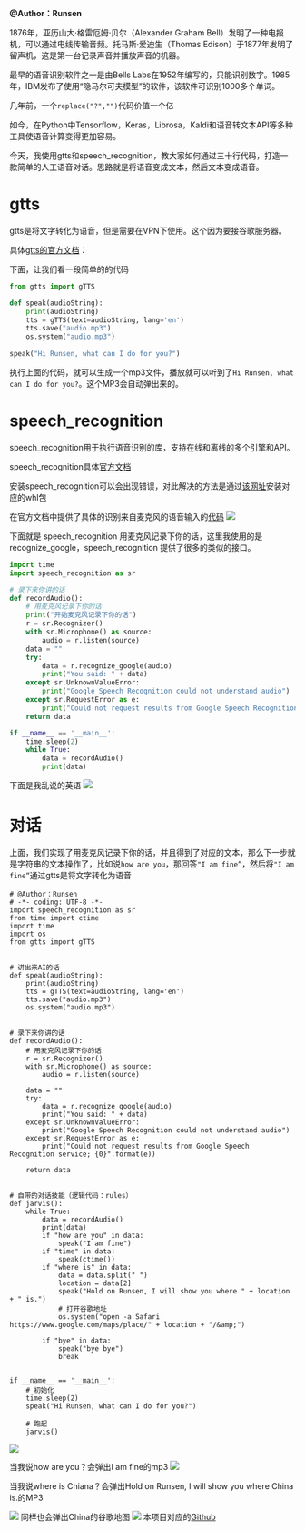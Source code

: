 ﻿**@Author：Runsen**

1876年，亚历山大·格雷厄姆·贝尔（Alexander Graham Bell）发明了一种电报机，可以通过电线传输音频。托马斯·爱迪生（Thomas Edison）于1877年发明了留声机，这是第一台记录声音并播放声音的机器。


最早的语音识别软件之一是由Bells Labs在1952年编写的，只能识别数字。1985年，IBM发布了使用“隐马尔可夫模型”的软件，该软件可识别1000多个单词。

几年前，一个`replace("?","")`代码价值一个亿

如今，在Python中Tensorflow，Keras，Librosa，Kaldi和语音转文本API等多种工具使语音计算变得更加容易。


今天，我使用gtts和speech_recognition，教大家如何通过三十行代码，打造一款简单的人工语音对话。思路就是将语音变成文本，然后文本变成语音。



# gtts
gtts是将文字转化为语音，但是需要在VPN下使用。这个因为要接谷歌服务器。 


具体[gtts的官方文档](https://gtts.readthedocs.io/en/latest/module.html)：


下面，让我们看一段简单的的代码


```python
from gtts import gTTS

def speak(audioString):
    print(audioString)
    tts = gTTS(text=audioString, lang='en')
    tts.save("audio.mp3")
    os.system("audio.mp3")
    
speak("Hi Runsen, what can I do for you?")
```


执行上面的代码，就可以生成一个mp3文件，播放就可以听到了`Hi Runsen, what can I do for you?`。这个MP3会自动弹出来的。



# speech_recognition
speech_recognition用于执行语音识别的库，支持在线和离线的多个引擎和API。

speech_recognition具体[官方文档](https://pypi.org/project/SpeechRecognition/)


安装speech_recognition可以会出现错误，对此解决的方法是通过[该网址](https://www.lfd.uci.edu/~gohlke/pythonlibs/
)安装对应的whl包




在官方文档中提供了具体的识别来自麦克风的语音输入的[代码](https://github.com/Uberi/speech_recognition/blob/master/examples/microphone_recognition.py)
![](https://img-blog.csdnimg.cn/20210519174200991.png?x-oss-process=image/watermark,type_ZmFuZ3poZW5naGVpdGk,shadow_10,text_aHR0cHM6Ly9ibG9nLmNzZG4ubmV0L3dlaXhpbl80NDUxMDYxNQ==,size_16,color_FFFFFF,t_70)

下面就是 speech_recognition 用麦克风记录下你的话，这里我使用的是
recognize_google，speech_recognition 提供了很多的类似的接口。

```python
import time
import speech_recognition as sr

# 录下来你讲的话
def recordAudio():
    # 用麦克风记录下你的话
    print("开始麦克风记录下你的话")
    r = sr.Recognizer()
    with sr.Microphone() as source:
        audio = r.listen(source)
    data = ""
    try:
        data = r.recognize_google(audio)
        print("You said: " + data)
    except sr.UnknownValueError:
        print("Google Speech Recognition could not understand audio")
    except sr.RequestError as e:
        print("Could not request results from Google Speech Recognition service; {0}".format(e))
    return data

if __name__ == '__main__':
    time.sleep(2)
    while True:
        data = recordAudio()
        print(data)
```


下面是我乱说的英语
![](https://img-blog.csdnimg.cn/20210519175542406.png)

# 对话


上面，我们实现了用麦克风记录下你的话，并且得到了对应的文本，那么下一步就是字符串的文本操作了，比如说`how are you`，那回答`"I am fine”`，然后将`"I am fine”`通过gtts是将文字转化为语音


```clike
# @Author：Runsen
# -*- coding: UTF-8 -*-
import speech_recognition as sr
from time import ctime
import time
import os
from gtts import gTTS


# 讲出来AI的话
def speak(audioString):
    print(audioString)
    tts = gTTS(text=audioString, lang='en')
    tts.save("audio.mp3")
    os.system("audio.mp3")


# 录下来你讲的话
def recordAudio():
    # 用麦克风记录下你的话
    r = sr.Recognizer()
    with sr.Microphone() as source:
        audio = r.listen(source)

    data = ""
    try:
        data = r.recognize_google(audio)
        print("You said: " + data)
    except sr.UnknownValueError:
        print("Google Speech Recognition could not understand audio")
    except sr.RequestError as e:
        print("Could not request results from Google Speech Recognition service; {0}".format(e))

    return data


# 自带的对话技能（逻辑代码：rules）
def jarvis():
    while True:
        data = recordAudio()
        print(data)
        if "how are you" in data:
            speak("I am fine")
        if "time" in data:
            speak(ctime())
        if "where is" in data:
            data = data.split(" ")
            location = data[2]
            speak("Hold on Runsen, I will show you where " + location + " is.")
            # 打开谷歌地址
            os.system("open -a Safari https://www.google.com/maps/place/" + location + "/&amp;")

        if "bye" in data:
            speak("bye bye")
            break


if __name__ == '__main__':
    # 初始化
    time.sleep(2)
    speak("Hi Runsen, what can I do for you?")

    # 跑起
    jarvis()
```
![](https://img-blog.csdnimg.cn/20210519175812616.png?x-oss-process=image/watermark,type_ZmFuZ3poZW5naGVpdGk,shadow_10,text_aHR0cHM6Ly9ibG9nLmNzZG4ubmV0L3dlaXhpbl80NDUxMDYxNQ==,size_16,color_FFFFFF,t_70)

当我说how are you？会弹出I am fine的mp3
![](https://img-blog.csdnimg.cn/20210519180016827.png?x-oss-process=image/watermark,type_ZmFuZ3poZW5naGVpdGk,shadow_10,text_aHR0cHM6Ly9ibG9nLmNzZG4ubmV0L3dlaXhpbl80NDUxMDYxNQ==,size_16,color_FFFFFF,t_70)

当我说where is Chiana？会弹出Hold on Runsen, I will show you where China is.的MP3



![](https://img-blog.csdnimg.cn/20210519180204358.png)
同样也会弹出China的谷歌地图
![](https://img-blog.csdnimg.cn/20210519180123831.png?x-oss-process=image/watermark,type_ZmFuZ3poZW5naGVpdGk,shadow_10,text_aHR0cHM6Ly9ibG9nLmNzZG4ubmV0L3dlaXhpbl80NDUxMDYxNQ==,size_16,color_FFFFFF,t_70)
本项目对应的[Github](https://github.com/MaoliRUNsen/Simple-intelligent-voice-dialogue)


 
 

